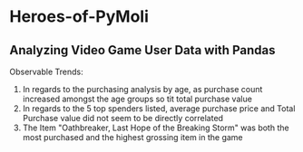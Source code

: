 # Heroes-of-PyMoli
Analyzing Video Game User Data with Pandas 
------------------------------------------
Observable Trends:
1) In regards to the purchasing analysis by age, as purchase count increased amongst the age groups so tit total purchase value
2) In regards to the 5 top spenders listed, average purchase price and Total Purchase value did not seem to be directly correlated 
3) The Item "Oathbreaker, Last Hope of the Breaking Storm" was both the most purchased and the highest grossing item in the game
